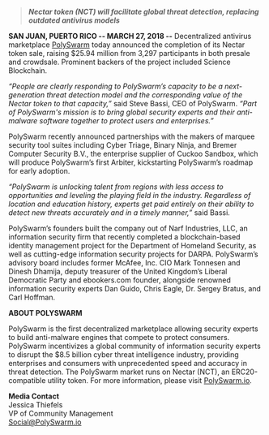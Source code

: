 > **_Nectar token (NCT) will facilitate global threat detection, replacing outdated antivirus models_**

**SAN JUAN, PUERTO RICO -- MARCH 27, 2018 --** Decentralized antivirus marketplace [PolySwarm](https://polyswarm.io/) today announced the completion of its Nectar token sale, raising $25.94 million from 3,297 participants in both presale and crowdsale. Prominent backers of the project included Science Blockchain.

*“People are clearly responding to PolySwarm’s capacity to be a next-generation threat detection  model and the corresponding value of the Nectar token to that capacity,”*  said Steve Bassi, CEO of PolySwarm. *“Part of PolySwarm's mission is to bring global security experts and their anti-malware software together to protect users and enterprises.”*

PolySwarm recently announced partnerships with the makers of marquee security tool suites including Cyber Triage, Binary Ninja, and Bremer Computer Security B.V., the enterprise supplier of Cuckoo Sandbox, which will produce PolySwarm’s first Arbiter, kickstarting PolySwarm’s roadmap for early adoption.  

*“PolySwarm is unlocking talent from regions with less access to opportunities and leveling the playing field in the industry. Regardless of location and education history, experts get paid entirely on their ability to detect new threats accurately and in a timely manner,”* said Bassi.

PolySwarm’s founders built the company out of Narf Industries, LLC, an information security firm that recently completed a blockchain-based identity management project for the Department of Homeland Security, as well as cutting-edge information security projects for DARPA. PolySwarm’s advisory board includes former McAfee, Inc. CIO Mark Tonnesen and Dinesh Dhamija, deputy treasurer of the United Kingdom’s Liberal Democratic Party and ebookers.com founder, alongside renowned information security experts Dan Guido, Chris Eagle, Dr. Sergey Bratus, and Carl Hoffman.  

**ABOUT POLYSWARM**

PolySwarm is the first decentralized marketplace allowing security experts to build anti-malware engines that compete to protect consumers. PolySwarm incentivizes a global community of information security experts to disrupt the $8.5 billion cyber threat intelligence industry, providing enterprises and consumers with unprecedented speed and accuracy in threat detection. The PolySwarm market runs on Nectar (NCT), an ERC20-compatible utility token. For more information, please visit [PolySwarm.io](https://polyswarm.io/). 


**Media Contact**   
Jessica Thiefels  
VP of Community Management  
Social@PolySwarm.io
